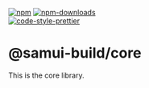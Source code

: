 [![npm][npm-image]][npm-url]
[![npm-downloads][npm-downloads-image]][npm-url]
<br />
[![code-style-prettier][code-style-prettier-image]][code-style-prettier-url]

[code-style-prettier-image]: https://img.shields.io/badge/code_style-prettier-ff69b4.svg?style=flat-square
[code-style-prettier-url]: https://github.com/prettier/prettier
[npm-downloads-image]: https://img.shields.io/npm/dm/@samui-build/react/latest.svg?style=flat
[npm-image]: https://img.shields.io/npm/v/@samui-build/react/latest.svg?style=flat
[npm-url]: https://www.npmjs.com/package/@samui-build/react/v/latest

# @samui-build/core

This is the core library.
